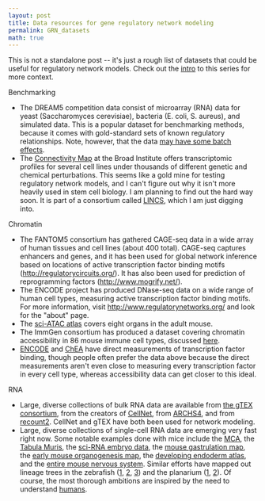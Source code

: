 ```yaml
---
layout: post
title: Data resources for gene regulatory network modeling
permalink: GRN_datasets
math: true
---
```


This is not a standalone post -- it's just a rough list of datasets that could be useful for regulatory network models. Check out the [intro](https://ekernf01.github.io/GRN_intro) to this series for more context.

Benchmarking


- The DREAM5 competition data consist of microarray (RNA) data for yeast (Saccharomyces cerevisiae), bacteria (E. coli, S. aureus), and simulated data. This is a popular dataset for benchmarking methods, because it comes with gold-standard sets of known regulatory relationships. Note, however, that the data [may have some batch effects](https://doi.org/10.1111/j.1749-6632.2008.04100.x).
- The [Connectivity Map](https://www.broadinstitute.org/connectivity-map-cmap) at the Broad Institute offers transcriptomic profiles for several cell lines under thousands of different genetic and chemical perturbations. This seems like a gold mine for testing regulatory network models, and I can't figure out why it isn't more heavily used in stem cell biology. I am planning to find out the hard way soon. It is part of a consortium called [LINCS](http://www.lincsproject.org/), which I am just digging into.

Chromatin


- The FANTOM5 consortium has gathered CAGE-seq data in a wide array of human tissues and cell lines (about 400 total). CAGE-seq captures enhancers and genes, and it has been used for global network inference based on locations of active transcription factor binding motifs (http://regulatorycircuits.org/). It has also been used for prediction of reprogramming factors (http://www.mogrify.net/). 
- The ENCODE project has produced DNase-seq data on a wide range of human cell types, measuring active transcription factor binding motifs. For more information, visit <http://www.regulatorynetworks.org/>  and look for the "about" page. 
- The [sci-ATAC atlas](http://atlas.gs.washington.edu/mouse-atac/) covers eight organs in the adult mouse.
- The ImmGen consortium has produced a dataset covering chromatin accessibility in 86 mouse immune cell types, discussed [here](https://doi.org/10.1016/j.cell.2018.12.036).
- [ENCODE](<https://www.encodeproject.org/search/?type=experiment&replicates.library.biosample.uuid=d8ca0867-13cd-40df-9de0-29f9da53d935&status!=deleted&status!=revoked&status!=replaced&limit=all>) and [ChEA](<https://www.ncbi.nlm.nih.gov/pubmed/20709693>) have direct measurements of transcription factor binding, though people often prefer the data above because the direct measurements aren't even close to measuring every transcription factor in every cell type, whereas accessibility data can get closer to this ideal.

RNA


- Large, diverse collections of bulk RNA data are available from [the gTEX consortium](https://gtexportal.org/home/), from the creators of [CellNet](http://pcahan1.github.io/cellnetr/), from [ARCHS4](https://pubmed.ncbi.nlm.nih.gov/29636450/), and from [recount2](https://jhubiostatistics.shinyapps.io/recount/). CellNet and gTEX have both been used for network modeling.
- Large, diverse collections of single-cell RNA data are emerging very fast right now. Some notable examples done with mice include the [MCA](http://bis.zju.edu.cn/MCA/), the [Tabula Muris](https://tabula-muris.ds.czbiohub.org/), the [sci-RNA embryo data](http://atlas.gs.washington.edu/hub/), the [mouse gastrulation map](https://marionilab.cruk.cam.ac.uk/MouseGastrulation2018/), the [early mouse organogenesis map](https://doi.org/10.1038/s41556-017-0013-z), the [developing endoderm atlas](https://www.nature.com/articles/s41586-019-1127-1), and the [entire mouse nervous system](https://www.cell.com/cell/pdf/S0092-8674(18)30789-X.pdf). Similar efforts have mapped out lineage trees in the zebrafish ([1](https://science.sciencemag.org/content/360/6392/eaar3131), [2](https://science.sciencemag.org/content/360/6392/981.abstract), [3](https://www.biorxiv.org/content/10.1101/738344v1.full.pdf)) and the planarium ([1](https://science.sciencemag.org/content/360/6391/eaaq1723), [2](https://science.sciencemag.org/content/360/6391/eaaq1736)). Of course, the most thorough ambitions are inspired by the need to understand [humans](https://elifesciences.org/articles/27041.pdf).
